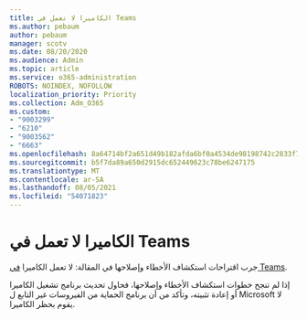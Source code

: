 ```yaml
---
title: الكاميرا لا تعمل في Teams
ms.author: pebaum
author: pebaum
manager: scotv
ms.date: 08/20/2020
ms.audience: Admin
ms.topic: article
ms.service: o365-administration
ROBOTS: NOINDEX, NOFOLLOW
localization_priority: Priority
ms.collection: Adm_O365
ms.custom:
- "9003299"
- "6210"
- "9003562"
- "6663"
ms.openlocfilehash: 8a64714bf2a651d49b182afda6bf0a4534de98198742c2833f7ba9deb93e1c38
ms.sourcegitcommit: b5f7da89a650d2915dc652449623c78be6247175
ms.translationtype: MT
ms.contentlocale: ar-SA
ms.lasthandoff: 08/05/2021
ms.locfileid: "54071823"
---
```

# <a name="camera-isnt-working-in-teams"></a>الكاميرا لا تعمل في Teams

جرب اقتراحات استكشاف الأخطاء وإصلاحها في المقالة: لا تعمل الكاميرا [في Teams](https://support.microsoft.com/office/my-camera-isn-t-working-in-teams-9581983b-c6f9-40e3-b0d8-122857972ade).

إذا لم تنجح خطوات استكشاف الأخطاء وإصلاحها، فحاول تحديث برنامج تشغيل الكاميرا أو إعادة تثبيته، وتأكد من أن برنامج الحماية من الفيروسات غير التابع ل Microsoft لا يقوم بحظر الكاميرا.
